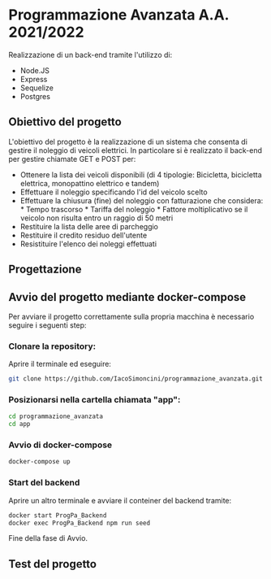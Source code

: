 # Programmazione Avanzata A.A. 2021/2022
Realizzazione di un back-end tramite l'utilizzo di:
* Node.JS
* Express
* Sequelize
* Postgres

## Obiettivo del progetto
L'obiettivo del progetto è la realizzazione di un sistema che consenta di gestire il noleggio di veicoli elettrici. In particolare si è realizzato il back-end per gestire chiamate GET e POST per:
* Ottenere la lista dei veicoli disponibili (di 4 tipologie: Bicicletta, bicicletta elettrica, monopattino elettrico e tandem)
* Effettuare il noleggio specificando l'id del veicolo scelto
* Effettuare la chiusura (fine) del noleggio con fatturazione che considera:
        * Tempo trascorso
        * Tariffa del noleggio
        * Fattore moltiplicativo se il veicolo non risulta entro un raggio di 50 metri
 * Restituire la lista delle aree di parcheggio
 * Restituire il credito residuo dell'utente
 * Resistituire l'elenco dei noleggi effettuati 
        
## Progettazione

## Avvio del progetto mediante docker-compose
Per avviare il progetto correttamente sulla propria macchina è necessario seguire i seguenti step:
### Clonare la repository:
Aprire il terminale ed eseguire:

```bash
git clone https://github.com/IacoSimoncini/programmazione_avanzata.git
```
### Posizionarsi nella cartella chiamata "app":
```bash
cd programmazione_avanzata
cd app
```
### Avvio di docker-compose
```bash
docker-compose up
```
### Start del backend
Aprire un altro terminale e avviare il conteiner del backend tramite:
```bash
docker start ProgPa_Backend
docker exec ProgPa_Backend npm run seed
```
Fine della fase di Avvio.
## Test del progetto


